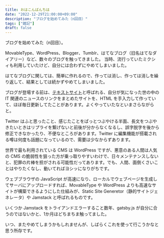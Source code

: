 ```yaml
---
title: おはこんばんちは
date: "2022-12-29T21:00:00+09:00"
description: "ブログを始めてみた（n回目）"
tags: ["雑記"]
draft: false
---
```


ブログを始めてみた（n回目）。

MovableType、WordPress、Blogger、Tumblr、はてなブログ（旧名はてなダイアリー）など、数々のブログを触ってきました。
当時、流行っていたミクシィも利用していたけど、自分には合わずにやめてしまいました。

はてなブログに関しては、簡単に作れるので、作っては消し、作っては消しを繰り返して、結果としては続かずやめてしまいました。

ブログが登場する前は、[テキストサイト](https://ja.wikipedia.org/wiki/%E3%83%86%E3%82%AD%E3%82%B9%E3%83%88%E3%82%B5%E3%82%A4%E3%83%88)と呼ばれる、自分が気になった世の中の IT 関連のニュースのリンクをまとめたサイトを、HTML を手入力して作っていて、ほぼ毎日更新してたことがあります。よくやっていたなといまさらながらと。

Twitter はふと思ったこと、感じたことをぱっとつぶやける半面、長文をつぶやきたいときはリプライを繋げないと前後が分からなくなるし、誤字脱字を後から修正できなかったり、不便なところがあります。Twitter に編集機能が搭載される噂は何度も話題になっているので、需要は少なからずあります。

世界で最も利用されている CMS は WordPress ですが、悪意のある人間は人気の CMS の脆弱性を狙った方が乗っ取りやすいわけで、日々メンテナンスしないと、犯罪の片棒を担がされる可能性だってあります。でも、人間、面倒くさいことはやりたくなし、動いてればヨシッになりがちです。

ウェブブラウザの JavaScript が高速になり、ローカルでウェブページを生成してサーバにアップロードすれば、MovableType や WordPress よりも高速なサイトが構築できるようにした仕組みが、Static Site Generetor（静的サイトジェネレータ）や Jamstack と呼ばれるものです。

いくつか Jamstack をトライアンドエラーすること数年、gatsby.js が自分に合うのではないかと、1か月ほどちまちま触ってました。

いつ、またやめてしまうかもしれませんが、しばらくこれを使って行こうかなと思う所存です。

